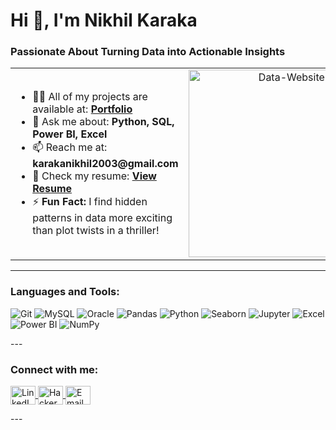 <h1 align="left">Hi 👋, I'm Nikhil Karaka</h1>
<h3 align="left">Passionate About Turning Data into Actionable Insights</h3>

<table>
  <tr>
    <td>
      <ul>
        <li>👨‍💻 All of my projects are available at: <a href="https://nikhilpredicts.github.io/Portfolio-Nikhil/" target="_blank"><strong>Portfolio</strong></a></li>
        <li>💬 Ask me about: <strong>Python, SQL, Power BI, Excel</strong></li>
        <li>📫 Reach me at: <strong>karakanikhil2003@gmail.com</strong></li>
        <li>📄 Check my resume: <a href="https://drive.google.com/file/d/15CcbWzVQ7nXSaasaCHT3WXQGJw8bXOk1/view?usp=sharing" target="_blank"><strong>View Resume</strong></a></li>
        <li>⚡ <strong>Fun Fact:</strong> I find hidden patterns in data more exciting than plot twists in a thriller!</li>
      </ul>
    </td>
    <td align="right">
      <img src="https://github.com/user-attachments/assets/b57077ac-6831-4c1e-bb56-b5fd57d851fc" alt="Data-Website-Analytics" width="300"/>
    </td>
  </tr>
</table>




---
<h3>Languages and Tools:</h3>
<p>
  <img alt="Git" src="https://img.shields.io/badge/-Git-F05032?style=flat-square&logo=git&logoColor=white" />
  <img alt="MySQL" src="https://img.shields.io/badge/-MySQL-4479A1?style=flat-square&logo=mysql&logoColor=white" />
  <img alt="Oracle" src="https://img.shields.io/badge/-Oracle-F80000?style=flat-square&logo=oracle&logoColor=white" />
  <img alt="Pandas" src="https://img.shields.io/badge/-Pandas-150458?style=flat-square&logo=pandas&logoColor=white" />
  <img alt="Python" src="https://img.shields.io/badge/-Python-3776AB?style=flat-square&logo=python&logoColor=white" />
  <img alt="Seaborn" src="https://img.shields.io/badge/-Seaborn-4C72B0?style=flat-square&logo=seaborn&logoColor=white" />
  <img alt="Jupyter" src="https://img.shields.io/badge/-Jupyter-F37626?style=flat-square&logo=jupyter&logoColor=white" />
  <img alt="Excel" src="https://img.shields.io/badge/-Excel-107C41?style=flat-square&logo=microsoft-excel&logoColor=white" />
  <img alt="Power BI" src="https://img.shields.io/badge/-Power_BI-F2C811?style=flat-square&logo=power-bi&logoColor=white" />
  <img alt="NumPy" src="https://img.shields.io/badge/-NumPy-013243?style=flat-square&logo=numpy&logoColor=white" />
</p>
---
<h3 align="left">Connect with me:</h3>
<p align="left">
  <a href="https://linkedin.com/in/nikhil karaka" target="_blank">
    <img align="center" src="https://raw.githubusercontent.com/rahuldkjain/github-profile-readme-generator/master/src/images/icons/Social/linked-in-alt.svg" alt="LinkedIn" height="30" width="40" />
  </a>
  <a href="https://www.hackerrank.com/nikhil karaka" target="_blank">
    <img align="center" src="https://raw.githubusercontent.com/rahuldkjain/github-profile-readme-generator/master/src/images/icons/Social/hackerrank.svg" alt="HackerRank" height="30" width="40" />
  </a>
  <a href="mailto:karakanikhil2003@gmail.com" target="_blank">
    <img align="center" src="https://cdn-icons-png.flaticon.com/512/732/732200.png" alt="Email" height="30" width="40" />
  </a>
</p>
---





